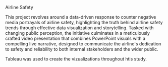 Airline Safety 

This project revolves around a data-driven response to counter negative media portrayals of airline safety, highlighting the truth behind airline safety trends through effective data visualization and storytelling. Tasked with changing public perception, the initiative culminates in a meticulously crafted video presentation that combines PowerPoint visuals with a compelling live narrative, designed to communicate the airline's dedication to safety and reliability to both internal stakeholders and the wider public. 

Tableau was used to create the vizualizations throughout htis study. 

